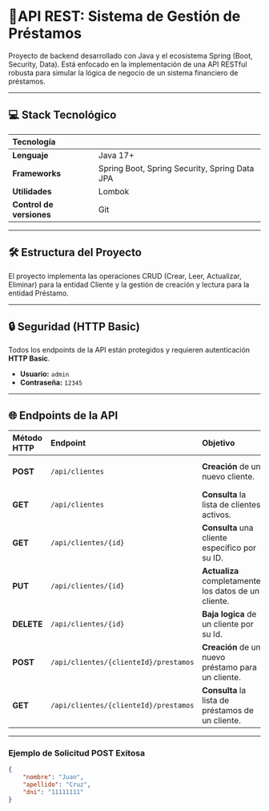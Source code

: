 # 🚀API REST: Sistema de Gestión de Préstamos
Proyecto de backend desarrollado con Java y el ecosistema Spring (Boot, Security, Data). Está enfocado en la implementación de una API RESTful robusta para simular la lógica de negocio de un sistema financiero de préstamos.

---

## 💻 Stack Tecnológico
| Tecnología |   |
| :--- | :--- |
| **Lenguaje** | Java 17+ |
| **Frameworks** | Spring Boot, Spring Security, Spring Data JPA |
| **Utilidades** | Lombok |
| **Control de versiones** | Git |

---

## 🛠️ Estructura del Proyecto
El proyecto implementa las operaciones CRUD (Crear, Leer, Actualizar, Eliminar) para la entidad Cliente y la gestión de creación y lectura para la entidad Préstamo.

---
## 🔒 Seguridad (HTTP Basic)

Todos los endpoints de la API están protegidos y requieren autenticación **HTTP Basic**.

* **Usuario:** `admin`
* **Contraseña:** `12345`

---

## 🌐 Endpoints de la API 
| Método HTTP | Endpoint | Objetivo | Notas de Uso |
| :--- | :--- | :--- | :--- |
| **POST** | `/api/clientes` | **Creación** de un nuevo cliente. | El `id` se ignora y se genera automáticamente. |
| **GET** | `/api/clientes` | **Consulta** la lista de clientes activos. | No devuelve clientes con baja = true. |
| **GET** | `/api/clientes/{id}` | **Consulta** una cliente específico por su ID. | Solo devuelve si el cliente está activo.|
| **PUT** | `/api/clientes/{id}` | **Actualiza** completamente los datos de un cliente. | Requiere el objeto JSON completo del cliente. |
| **DELETE** | `/api/clientes/{id}` | **Baja logica** de un cliente por su Id. | Cambia el estado a baja = true, no lo borra. |
| **POST** | `/api/clientes/{clienteId}/prestamos` | **Creación** de un nuevo préstamo para un cliente. |El clienteId de la URL se usa para asociarlo. |
| **GET** | `/api/clientes/{clienteId}/prestamos` | **Consulta** la lista de préstamos de un cliente. |  |
---

### Ejemplo de Solicitud POST Exitosa

```json
{
    "nombre": "Juan",
    "apellido": "Cruz",
    "dni": "11111111"
}
